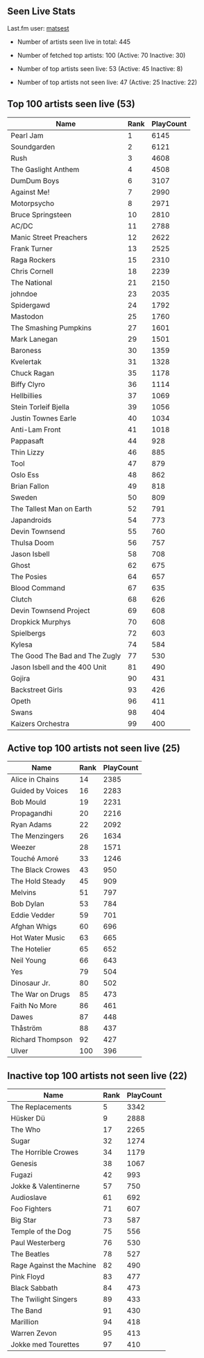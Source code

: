 ## Seen Live Stats

Last.fm user: [matsest](https://www.last.fm/user/matsest)

- Number of artists seen live in total: 445

- Number of fetched top artists: 100 (Active: 70 Inactive: 30)

- Number of top artists seen live: 53 (Active: 45 Inactive: 8)

- Number of top artists not seen live: 47 (Active: 25 Inactive: 22)

## Top 100 artists seen live (53)

Name                           | Rank | PlayCount
------------------------------ | ---- | ---------
Pearl Jam                      | 1    | 6145     
Soundgarden                    | 2    | 6121     
Rush                           | 3    | 4608     
The Gaslight Anthem            | 4    | 4508     
DumDum Boys                    | 6    | 3107     
Against Me!                    | 7    | 2990     
Motorpsycho                    | 8    | 2971     
Bruce Springsteen              | 10   | 2810     
AC/DC                          | 11   | 2788     
Manic Street Preachers         | 12   | 2622     
Frank Turner                   | 13   | 2525     
Raga Rockers                   | 15   | 2310     
Chris Cornell                  | 18   | 2239     
The National                   | 21   | 2150     
johndoe                        | 23   | 2035     
Spidergawd                     | 24   | 1792     
Mastodon                       | 25   | 1760     
The Smashing Pumpkins          | 27   | 1601     
Mark Lanegan                   | 29   | 1501     
Baroness                       | 30   | 1359     
Kvelertak                      | 31   | 1328     
Chuck Ragan                    | 35   | 1178     
Biffy Clyro                    | 36   | 1114     
Hellbillies                    | 37   | 1069     
Stein Torleif Bjella           | 39   | 1056     
Justin Townes Earle            | 40   | 1034     
Anti-Lam Front                 | 41   | 1018     
Pappasaft                      | 44   | 928      
Thin Lizzy                     | 46   | 885      
Tool                           | 47   | 879      
Oslo Ess                       | 48   | 862      
Brian Fallon                   | 49   | 818      
Sweden                         | 50   | 809      
The Tallest Man on Earth       | 52   | 791      
Japandroids                    | 54   | 773      
Devin Townsend                 | 55   | 760      
Thulsa Doom                    | 56   | 757      
Jason Isbell                   | 58   | 708      
Ghost                          | 62   | 675      
The Posies                     | 64   | 657      
Blood Command                  | 67   | 635      
Clutch                         | 68   | 626      
Devin Townsend Project         | 69   | 608      
Dropkick Murphys               | 70   | 608      
Spielbergs                     | 72   | 603      
Kylesa                         | 74   | 584      
The Good The Bad and The Zugly | 77   | 530      
Jason Isbell and the 400 Unit  | 81   | 490      
Gojira                         | 90   | 431      
Backstreet Girls               | 93   | 426      
Opeth                          | 96   | 411      
Swans                          | 98   | 404      
Kaizers Orchestra              | 99   | 400      

## Active top 100 artists not seen live (25)

Name             | Rank | PlayCount
---------------- | ---- | ---------
Alice in Chains  | 14   | 2385     
Guided by Voices | 16   | 2283     
Bob Mould        | 19   | 2231     
Propagandhi      | 20   | 2216     
Ryan Adams       | 22   | 2092     
The Menzingers   | 26   | 1634     
Weezer           | 28   | 1571     
Touché Amoré     | 33   | 1246     
The Black Crowes | 43   | 950      
The Hold Steady  | 45   | 909      
Melvins          | 51   | 797      
Bob Dylan        | 53   | 784      
Eddie Vedder     | 59   | 701      
Afghan Whigs     | 60   | 696      
Hot Water Music  | 63   | 665      
The Hotelier     | 65   | 652      
Neil Young       | 66   | 643      
Yes              | 79   | 504      
Dinosaur Jr.     | 80   | 502      
The War on Drugs | 85   | 473      
Faith No More    | 86   | 461      
Dawes            | 87   | 448      
Thåström         | 88   | 437      
Richard Thompson | 92   | 427      
Ulver            | 100  | 396      

## Inactive top 100 artists not seen live (22)

Name                     | Rank | PlayCount
------------------------ | ---- | ---------
The Replacements         | 5    | 3342     
Hüsker Dü                | 9    | 2888     
The Who                  | 17   | 2265     
Sugar                    | 32   | 1274     
The Horrible Crowes      | 34   | 1179     
Genesis                  | 38   | 1067     
Fugazi                   | 42   | 993      
Jokke & Valentinerne     | 57   | 750      
Audioslave               | 61   | 692      
Foo Fighters             | 71   | 607      
Big Star                 | 73   | 587      
Temple of the Dog        | 75   | 556      
Paul Westerberg          | 76   | 530      
The Beatles              | 78   | 527      
Rage Against the Machine | 82   | 490      
Pink Floyd               | 83   | 477      
Black Sabbath            | 84   | 473      
The Twilight Singers     | 89   | 433      
The Band                 | 91   | 430      
Marillion                | 94   | 418      
Warren Zevon             | 95   | 413      
Jokke med Tourettes      | 97   | 410      
